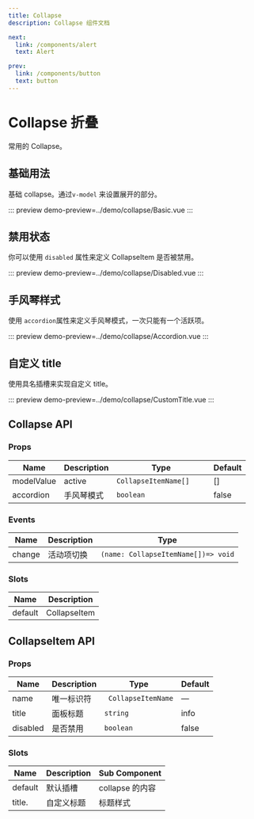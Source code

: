 ```yaml
---
title: Collapse
description: Collapse 组件文档

next:
  link: /components/alert
  text: Alert

prev:
  link: /components/button
  text: button
---
```


# Collapse 折叠

常用的 Collapse。

## 基础用法

基础 collapse。通过`v-model` 来设置展开的部分。

::: preview
demo-preview=../demo/collapse/Basic.vue
:::

## 禁用状态

你可以使用 `disabled` 属性来定义 CollapseItem 是否被禁用。

::: preview
demo-preview=../demo/collapse/Disabled.vue
:::

## 手风琴样式

使用 `accordion`属性来定义手风琴模式，一次只能有一个活跃项。

::: preview
demo-preview=../demo/collapse/Accordion.vue
:::

## 自定义 title

使用具名插槽来实现自定义 title。

::: preview
demo-preview=../demo/collapse/CustomTitle.vue
:::

## Collapse API

### Props

| Name       | Description | Type                 | Default |
| ---------- | ----------- | -------------------- | ------- |
| modelValue | active      | `CollapseItemName[]	` | []      |
| accordion  | 手风琴模式  | `boolean`            | false   |

### Events

| Name   | Description | Type                                |
| ------ | ----------- | ----------------------------------- |
| change | 活动项切换  | `(name: CollapseItemName[])=> void` |

### Slots

| Name    | Description  |
| ------- | ------------ |
| default | CollapseItem |

## CollapseItem API

### Props

| Name     | Description | Type                | Default |
| -------- | ----------- | ------------------- | ------- |
| name     | 唯一标识符  | ` CollapseItemName` | —       |
| title    | 面板标题    | `string`            | info    |
| disabled | 是否禁用    | `boolean`           | false   |

### Slots

| Name    | Description | Sub Component   |
| ------- | ----------- | --------------- |
| default | 默认插槽    | collapse 的内容 |
| title.  | 自定义标题  | 标题样式        |
